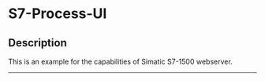 # S7-Process-UI

## Description

This is an example for the capabilities of Simatic S7-1500 webserver. 

---